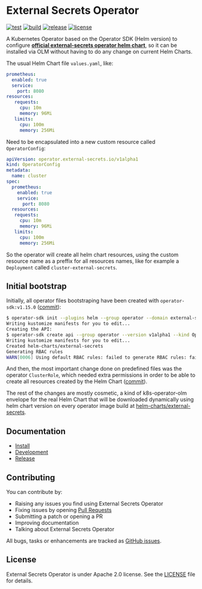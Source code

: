 # External Secrets Operator

[![test](https://github.com/3scale-ops/external-secrets-operator/actions/workflows/test.yaml/badge.svg)](https://github.com/3scale-ops/external-secrets-operator/actions/workflows/test.yaml)
[![build](https://github.com/3scale-ops/external-secrets-operator/actions/workflows/release.yaml/badge.svg)](https://github.com/3scale-ops/external-secrets-operator/actions/workflows/release.yaml)
[![release](https://badgen.net/github/release/3scale-ops/external-secrets-operator)](https://github.com/3scale-ops/external-secrets-operator/releases)
[![license](https://badgen.net/github/license/3scale-ops/external-secrets-operator)](https://github.com/3scale-ops/external-secrets-operator/blob/main/LICENSE)

A Kubernetes Operator based on the Operator SDK (Helm version) to configure **[official external-secrets operator helm chart](https://github.com/external-secrets/external-secrets)**, so it can be installed via OLM without having to do any change on current Helm Charts.

The usual Helm Chart file `values.yaml`, like:
```yaml
prometheus:
  enabled: true
  service:
    port: 8080
resources:
   requests:
     cpu: 10m
     memory: 96Mi
   limits:
     cpu: 100m
     memory: 256Mi
```

Need to be encapsulated into a new custom resource called `OperatorConfig`:
```yaml
apiVersion: operator.external-secrets.io/v1alpha1
kind: OperatorConfig
metadata:
  name: cluster
spec:
  prometheus:
    enabled: true
    service:
      port: 8080
  resources:
   requests:
     cpu: 10m
     memory: 96Mi
   limits:
     cpu: 100m
     memory: 256Mi
```

So the operator will create all helm chart resources, using the custom resource name as a preffix for all resources names, like for example a `Deployment` called `cluster-external-secrets`.

## Initial bootstrap

Initially, all operator files bootstraping have been created with `operator-sdk:v1.15.0` ([commit](https://github.com/3scale-ops/external-secrets-operator/commit/0694458c1d87db46331e6788b96ac82513de30d0)):
```bash
$ operator-sdk init --plugins helm --group operator --domain external-secrets.io --version v1alpha1 --kind OperatorConfig --helm-chart=external-secrets --helm-chart-repo=https://charts.external-secrets.io/ --helm-chart-version=0.3.8
Writing kustomize manifests for you to edit...
Creating the API:
$ operator-sdk create api --group operator --version v1alpha1 --kind OperatorConfig --helm-chart external-secrets --helm-chart-repo https://charts.external-secrets.io/ --helm-chart-version 0.3.8
Writing kustomize manifests for you to edit...
Created helm-charts/external-secrets
Generating RBAC rules
WARN[0006] Using default RBAC rules: failed to generate RBAC rules: failed to get server resources: Unauthorized
```

And then, the most important change done on predefined files was the operator `ClusterRole`, which needed extra permissions in order to be able to create all resources created by the Helm Chart ([commit](https://github.com/3scale-ops/external-secrets-operator/commit/ee344d8eddf683216af947b94b6c2a3ca6d7fe9a)).

The rest of the changes are mostly cosmetic, a kind of k8s-operator-olm envelope for the real Helm Chart that will be downloaded dynamically using helm chart version on every operator image build at [helm-charts/external-secrets](helm-charts/external-secrets/).

## Documentation

* [Install](docs/install.md)
* [Development](docs/development.md)
* [Release](docs/release.md)

## Contributing

You can contribute by:

* Raising any issues you find using External Secrets Operator
* Fixing issues by opening [Pull Requests](https://github.com/3scale-ops/external-secrets-operator/pulls)
* Submitting a patch or opening a PR
* Improving documentation
* Talking about External Secrets Operator

All bugs, tasks or enhancements are tracked as [GitHub issues](https://github.com/3scale-ops/external-secrets-operator/issues).

## License

External Secrets Operator is under Apache 2.0 license. See the [LICENSE](LICENSE) file for details.